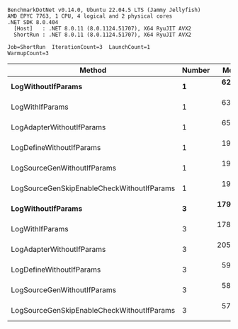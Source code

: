 ```

BenchmarkDotNet v0.14.0, Ubuntu 22.04.5 LTS (Jammy Jellyfish)
AMD EPYC 7763, 1 CPU, 4 logical and 2 physical cores
.NET SDK 8.0.404
  [Host]   : .NET 8.0.11 (8.0.1124.51707), X64 RyuJIT AVX2
  ShortRun : .NET 8.0.11 (8.0.1124.51707), X64 RyuJIT AVX2

Job=ShortRun  IterationCount=3  LaunchCount=1  
WarmupCount=3  

```
| Method                                     | Number | Mean      | Error     | StdDev   | Min       | Max       | Gen0   | Allocated |
|------------------------------------------- |------- |----------:|----------:|---------:|----------:|----------:|-------:|----------:|
| **LogWithoutIfParams**                         | **1**      |  **62.22 ns** |  **8.335 ns** | **0.457 ns** |  **61.93 ns** |  **62.75 ns** | **0.0010** |      **88 B** |
| LogWithIfParams                            | 1      |  63.39 ns |  2.991 ns | 0.164 ns |  63.23 ns |  63.56 ns | 0.0010 |      88 B |
| LogAdapterWithoutIfParams                  | 1      |  65.55 ns |  1.851 ns | 0.101 ns |  65.43 ns |  65.63 ns | 0.0010 |      88 B |
| LogDefineWithoutIfParams                   | 1      |  19.77 ns |  0.207 ns | 0.011 ns |  19.76 ns |  19.78 ns |      - |         - |
| LogSourceGenWithoutIfParams                | 1      |  19.89 ns |  0.200 ns | 0.011 ns |  19.88 ns |  19.90 ns |      - |         - |
| LogSourceGenSkipEnableCheckWithoutIfParams | 1      |  19.15 ns |  0.790 ns | 0.043 ns |  19.12 ns |  19.20 ns |      - |         - |
| **LogWithoutIfParams**                         | **3**      | **179.86 ns** |  **7.015 ns** | **0.385 ns** | **179.61 ns** | **180.30 ns** | **0.0031** |     **264 B** |
| LogWithIfParams                            | 3      | 178.91 ns | 29.344 ns | 1.608 ns | 177.67 ns | 180.73 ns | 0.0031 |     264 B |
| LogAdapterWithoutIfParams                  | 3      | 205.14 ns | 81.989 ns | 4.494 ns | 202.16 ns | 210.31 ns | 0.0031 |     264 B |
| LogDefineWithoutIfParams                   | 3      |  59.05 ns | 10.430 ns | 0.572 ns |  58.71 ns |  59.71 ns |      - |         - |
| LogSourceGenWithoutIfParams                | 3      |  58.30 ns |  0.375 ns | 0.021 ns |  58.28 ns |  58.32 ns |      - |         - |
| LogSourceGenSkipEnableCheckWithoutIfParams | 3      |  57.82 ns |  4.589 ns | 0.252 ns |  57.66 ns |  58.11 ns |      - |         - |
